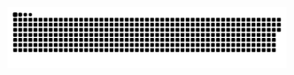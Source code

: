 ![Snake animation](https://github.com/thalysviana/thalysviana/blob/output/github-contribution-grid-snake.svg)